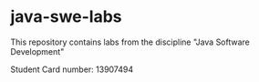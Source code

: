 # java-swe-labs

This repository contains labs from the discipline "Java Software Development"

Student Card number: 13907494